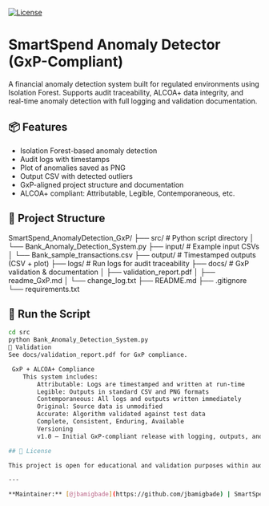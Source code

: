 [![License](https://img.shields.io/badge/license-Apache%202.0-blue.svg)](https://www.apache.org/licenses/LICENSE-2.0)




# SmartSpend Anomaly Detector (GxP-Compliant)

A financial anomaly detection system built for regulated environments using Isolation Forest. Supports audit traceability, ALCOA+ data integrity, and real-time anomaly detection with full logging and validation documentation.

## 📦 Features
- Isolation Forest-based anomaly detection
- Audit logs with timestamps
- Plot of anomalies saved as PNG
- Output CSV with detected outliers
- GxP-aligned project structure and documentation
- ALCOA+ compliant: Attributable, Legible, Contemporaneous, etc.

## 📁 Project Structure
SmartSpend_AnomalyDetection_GxP/
├── src/ # Python script directory
│ └── Bank_Anomaly_Detection_System.py
├── input/ # Example input CSVs
│ └── Bank_sample_transactions.csv
├── output/ # Timestamped outputs (CSV + plot)
├── logs/ # Run logs for audit traceability
├── docs/ # GxP validation & documentation
│ ├── validation_report.pdf
│ ├── readme_GxP.md
│ └── change_log.txt
├── README.md
├── .gitignore
└── requirements.txt

## 🧪 Run the Script
```bash
cd src
python Bank_Anomaly_Detection_System.py
📄 Validation
See docs/validation_report.pdf for GxP compliance.

 GxP + ALCOA+ Compliance
    This system includes:
        Attributable: Logs are timestamped and written at run-time
        Legible: Outputs in standard CSV and PNG formats
        Contemporaneous: All logs and outputs written immediately
        Original: Source data is unmodified
        Accurate: Algorithm validated against test data
        Complete, Consistent, Enduring, Available
        Versioning
        v1.0 – Initial GxP-compliant release with logging, outputs, and validation

## 📄 License

This project is open for educational and validation purposes within audit, compliance, and regulated data workflows.

---

**Maintainer:** [@jbamigbade](https://github.com/jbamigbade) | SmartSpend Initiative

